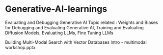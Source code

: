 # Generative-AI-learnings

Evaluating and Debugging Generative AI
Topic related : Weights and Biases for Debugging and Evaluating Generative AI, Training and Evaluating Diffusion Models, Evaluating LLMs, Fine Tuning LLMs


Building Multi-Modal Search with Vector Databases
Intro - multimodal workshop.pptx
